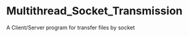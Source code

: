 Multithread_Socket_Transmission
===============================

A Client/Server program for transfer files by socket

